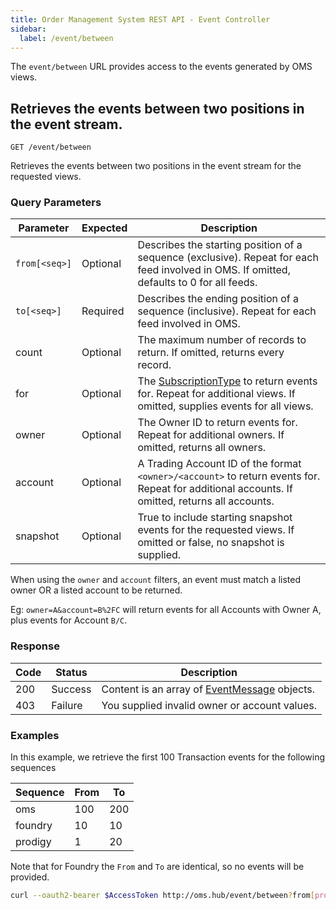 ```yaml
---
title: Order Management System REST API - Event Controller
sidebar:
  label: /event/between
---
```


The `event/between` URL provides access to the events generated by OMS views.

## Retrieves the events between two positions in the event stream.

`GET /event/between`

Retrieves the events between two positions in the event stream for the requested views.

### Query Parameters

| Parameter     | Expected | Description |
|---------------|----------|-------------|
| `from[<seq>]` | Optional | Describes the starting position of a sequence (exclusive). Repeat for each feed involved in OMS. If omitted, defaults to 0 for all feeds. |
| `to[<seq>]`   | Required | Describes the ending position of a sequence (inclusive). Repeat for each feed involved in OMS. |
| count         | Optional | The maximum number of records to return. If omitted, returns every record. |
| for           | Optional | The [SubscriptionType](../../../proto/oms2/#subscriptiontype) to return events for. Repeat for additional views. If omitted, supplies events for all views. |
| owner         | Optional | The Owner ID to return events for. Repeat for additional owners. If omitted, returns all owners. |
| account       | Optional | A Trading Account ID of the format `<owner>/<account>` to return events for. Repeat for additional accounts. If omitted, returns all accounts. |
| snapshot      | Optional | True to include starting snapshot events for the requested views. If omitted or false, no snapshot is supplied. |

When using the `owner` and `account` filters, an event must match a listed owner OR a listed account to be returned.

Eg: `owner=A&account=B%2FC` will return events for all Accounts with Owner A, plus events for Account `B/C`.

### Response

| Code | Status  | Description |
|------|---------|-------------|
| 200  | Success | Content is an array of [EventMessage](../../../proto/streaming/#eventmessage) objects. |
| 403  | Failure | You supplied invalid owner or account values. |

### Examples

In this example, we retrieve the first 100 Transaction events for the following sequences

| Sequence | From | To  |
|----------|------|-----|
| oms      | 100  | 200 |
| foundry  | 10   | 10  |
| prodigy  | 1    | 20  |

Note that for Foundry the `From` and `To` are identical, so no events will be provided.

```sh
curl --oauth2-bearer $AccessToken http://oms.hub/event/between?from[prodigy]=1&from[oms]=100&from[foundry]=10&to[prodigy]=20&to[oms]=200&to[foundry]=10&count=100&for=Transactions
```
